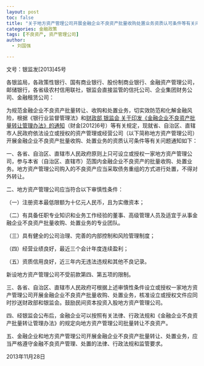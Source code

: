 ```yaml
---
layout: post
toc: false
title: "关于地方资产管理公司开展金融企业不良资产批量收购处置业务资质认可条件等有关问题的通知"
categories: 金融政策
tags: [不良资产, 资产管理公司]
author:
  - 刘国强

---
```


文号：银监发[2013]45号

各银监局，各政策性银行、国有商业银行、股份制商业银行、金融资产管理公司，邮储银行，各省级农村信用联社，银监会直接监管的信托公司、企业集团财务公司、金融租赁公司：

为规范金融企业不良资产批量转让、收购和处置业务，切实效防范和化解金融风险，根据《银行业监督管理法》和[财政部 银监会 关于印发《金融企业不良资产批量转让管理办法》的通知](https://wdkedu.github.io/金融政策/2020/11/09/caijin-2012-06.html)（财金[2012]6号）等有关规定，现就省、自治区、直辖市人民政府依法设立或授权的资产管理或经营公司（以下简称地方资产管理公司）开展金融企业不良资产批量收购、处置业务的资质认可条件等有关问题通知如下：

一、各省、自治区、直辖市人民政府原则上只可设立或授权一家地方资产管理公司，参与本省（自治区、直辖市）范围内金融企业不良资产的批量收购、处置业务。地方资产管理公司购入的不良资产应当采取债务重组的方式进行处置，不得对外转让。

二、地方资产管理公司应当符合以下审慎性条件：

（一）注册资本最低限额为十亿元人民币，且为实缴资本；

（二）有具备任职专业知识和业务工作经验的董事、高级管理人员及适宜于从事金融企业不良资产批量收购、处置业务的专业团队。

（三）具有健全的公司治理、完善的内部控制和风险管理制度；

（四）经营业绩良好，最近三个会计年度连续盈利；

（五）资质信用良好，近三年内无违法违规和其他不良记录。

新设地方资产管理公司不受前款第四、第五项的限制。

三、各省、自治区、直辖市人民政府可根据上述审慎性条件设立或授权一家地方资产管理公司开展金融企业不良资产批量收购、处置业务，核准设立或授权文件应同时抄送财政部和银监会。鼓励民间资本投资入股地方资产管理公司。

四、经银监会公布后，金融企业可以按照有关法律、行政法规和《金融企业不良资产批量转让管理办法》的规定向地方资产管理公司批量转让不良资产。

五、金融企业和地方资产管理公司开展金融企业不良资产批量转让、处置业务，应当严格遵守金融不良资产管理、处置的法律、行政法规和监管要求。

2013年11月28日